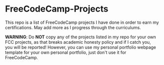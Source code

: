 # FreeCodeCamp-Projects
This repo is a list of FreeCodeCamp projects I have done in order to earn my certifications. May add more as I progress through the curriculums.

**WARNING**: Do **NOT** copy any of the projects listed in my repo for your own FCC projects, as that breaks academic honesty policy and if I catch you, you will be reported! However, you can use my personal portfolio webpage template for your own personal portfolio, just don't use it for FreeCodeCamp.
